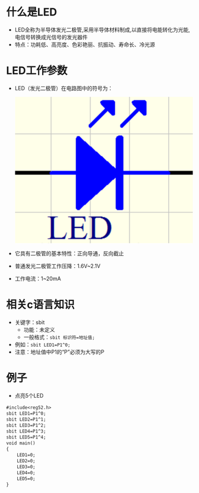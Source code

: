 # 什么是LED
* LED全称为半导体发光二极管,采用半导体材料制成,以直接将电能转化为光能,电信号转换成光信号的发光器件
* 特点：功耗低、高亮度、色彩艳丽、抗振动、寿命长、冷光源
# LED工作参数
* LED（发光二极管）在电路图中的符号为：

	![Alt text](image-70.png)     

* 它具有二极管的基本特性：正向导通，反向截止
* 普通发光二极管工作压降：1.6V~2.1V
* 工作电流：1~20mA
# 相关c语言知识
* 关键字：sbit
    * 功能：未定义
    * 一般格式：`sbit 标识符=地址值;`
* 例如：`sbit LED1=P1^0;`
* 注意：地址值中P1的“P”必须为大写的P
# 例子
* 点亮5个LED
```C51
#include<reg52.h>
sbit LED1=P1^0;
sbit LED2=P1^1;
sbit LED3=P1^2;
sbit LED4=P1^3;
sbit LED5=P1^4;
void main()
{
	LED1=0;
	LED2=0;
	LED3=0;
	LED4=0;
	LED5=0;
}
```